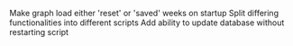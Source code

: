 Make graph load either 'reset' or 'saved' weeks on startup
Split differing functionalities into different scripts
Add ability to update database without restarting script
